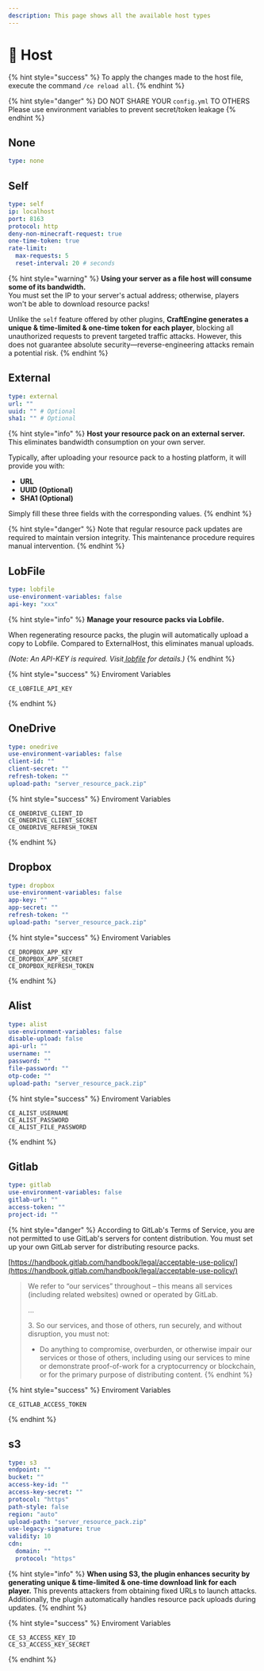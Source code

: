 ```yaml
---
description: This page shows all the available host types
---
```


# 🛜 Host

{% hint style="success" %}
To apply the changes made to the host file, execute the command `/ce reload all`.
{% endhint %}

{% hint style="danger" %}
DO NOT SHARE YOUR `config.yml` TO OTHERS\
Please use environment variables to prevent secret/token leakage
{% endhint %}

## None

```yaml
type: none
```

## Self

```yaml
type: self
ip: localhost
port: 8163
protocol: http
deny-non-minecraft-request: true
one-time-token: true
rate-limit:
  max-requests: 5
  reset-interval: 20 # seconds
```

{% hint style="warning" %}
**Using your server as a file host will consume some of its bandwidth.**\
You must set the IP to your server's actual address; otherwise, players won't be able to download resource packs!

Unlike the `self` feature offered by other plugins, **CraftEngine generates a unique & time-limited & one-time token for each player**, blocking all unauthorized requests to prevent targeted traffic attacks. However, this does not guarantee absolute security—reverse-engineering attacks remain a potential risk.
{% endhint %}

## External

```yaml
type: external
url: ""
uuid: "" # Optional
sha1: "" # Optional
```

{% hint style="info" %}
**Host your resource pack on an external server.**\
This eliminates bandwidth consumption on your own server.

Typically, after uploading your resource pack to a hosting platform, it will provide you with:

* **URL**
* **UUID (Optional)**
* **SHA1 (Optional)**

Simply fill these three fields with the corresponding values.
{% endhint %}

{% hint style="danger" %}
Note that regular resource pack updates are required to maintain version integrity. This maintenance procedure requires manual intervention.
{% endhint %}

## LobFile

```yaml
type: lobfile
use-environment-variables: false
api-key: "xxx"
```

{% hint style="info" %}
**Manage your resource packs via Lobfile.**

When regenerating resource packs, the plugin will automatically upload a copy to Lobfile. Compared to ExternalHost, this eliminates manual uploads.

_(Note: An API-KEY is required. Visit_[ _lobfile_](https://lobfile.com/) _for details.)_
{% endhint %}

{% hint style="success" %}
Enviroment Variables

```
CE_LOBFILE_API_KEY
```
{% endhint %}

## OneDrive

```yaml
type: onedrive
use-environment-variables: false
client-id: ""
client-secret: ""
refresh-token: ""
upload-path: "server_resource_pack.zip"
```

{% hint style="success" %}
Enviroment Variables

```
CE_ONEDRIVE_CLIENT_ID
CE_ONEDRIVE_CLIENT_SECRET
CE_ONEDRIVE_REFRESH_TOKEN
```
{% endhint %}

## Dropbox

```yaml
type: dropbox
use-environment-variables: false
app-key: ""
app-secret: ""
refresh-token: ""
upload-path: "server_resource_pack.zip"
```

{% hint style="success" %}
Enviroment Variables

```
CE_DROPBOX_APP_KEY
CE_DROPBOX_APP_SECRET
CE_DROPBOX_REFRESH_TOKEN
```
{% endhint %}

## Alist

```yaml
type: alist
use-environment-variables: false
disable-upload: false
api-url: ""
username: ""
password: ""
file-password: ""
otp-code: ""
upload-path: "server_resource_pack.zip"
```

{% hint style="success" %}
Enviroment Variables

```
CE_ALIST_USERNAME
CE_ALIST_PASSWORD
CE_ALIST_FILE_PASSWORD
```
{% endhint %}

## Gitlab

```yaml
type: gitlab
use-environment-variables: false
gitlab-url: ""
access-token: ""
project-id: ""
```

{% hint style="danger" %}
According to GitLab's Terms of Service, you are not permitted to use GitLab's servers for content distribution. You must set up your own GitLab server for distributing resource packs.

[https://handbook.gitlab.com/handbook/legal/acceptable-use-policy/](https://handbook.gitlab.com/handbook/legal/acceptable-use-policy/)

> We refer to “our services” throughout – this means all services (including related websites) owned or operated by GitLab.
>
> ...
>
> 3\. So our services, and those of others, run securely, and without disruption, you must not:
>
> * Do anything to compromise, overburden, or otherwise impair our services or those of others, including using our services to mine or demonstrate proof-of-work for a cryptocurrency or blockchain, or for the primary purpose of distributing content.
{% endhint %}

{% hint style="success" %}
Enviroment Variables

```
CE_GITLAB_ACCESS_TOKEN
```
{% endhint %}

## s3

```yaml
type: s3
endpoint: ""
bucket: ""
access-key-id: ""
access-key-secret: ""
protocol: "https"
path-style: false
region: "auto"
upload-path: "server_resource_pack.zip"
use-legacy-signature: true
validity: 10
cdn:
  domain: ""
  protocol: "https"
```

{% hint style="info" %}
**When using S3, the plugin enhances security by generating unique & time-limited & one-time download link for each player.** This prevents attackers from obtaining fixed URLs to launch attacks. Additionally, the plugin automatically handles resource pack uploads during updates.
{% endhint %}

{% hint style="success" %}
Enviroment Variables

```
CE_S3_ACCESS_KEY_ID
CE_S3_ACCESS_KEY_SECRET
```
{% endhint %}

